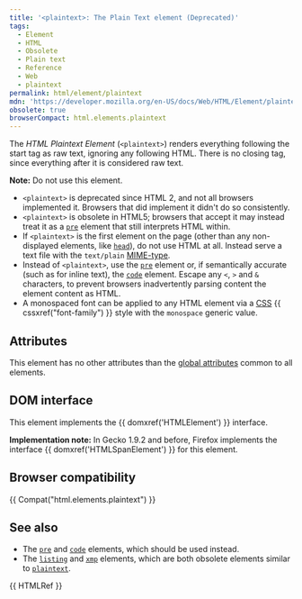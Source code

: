 ```yaml
---
title: '<plaintext>: The Plain Text element (Deprecated)'
tags:
  - Element
  - HTML
  - Obsolete
  - Plain text
  - Reference
  - Web
  - plaintext
permalink: html/element/plaintext
mdn: 'https://developer.mozilla.org/en-US/docs/Web/HTML/Element/plaintext'
obsolete: true
browserCompact: html.elements.plaintext
---
```

The _HTML Plaintext Element_ (`<plaintext>`) renders everything following the start tag as raw text, ignoring any following HTML. There is no closing tag, since everything after it is considered raw text.

**Note:** Do not use this element.

-   `<plaintext>` is deprecated since HTML 2, and not all browsers implemented it. Browsers that did implement it didn't do so consistently.
-   `<plaintext>` is obsolete in HTML5; browsers that accept it may instead treat it as a [`pre`](/html/element/pre/) element that still interprets HTML within.
-   If `<plaintext>` is the first element on the page (other than any non-displayed elements, like [`head`](/html/element/head/)), do not use HTML at all. Instead serve a text file with the `text/plain` [MIME-type](/en-US/docs/Properly_Configuring_Server_MIME_Types "Properly Configuring Server MIME Types").
-   Instead of `<plaintext>`, use the [`pre`](/html/element/pre/) element or, if semantically accurate (such as for inline text), the [`code`](/html/element/code/) element. Escape any `<`, `>` and `&` characters, to prevent browsers inadvertently parsing content the element content as HTML.
-   A monospaced font can be applied to any HTML element via a [CSS](/css) {{ cssxref("font-family") }} style with the `monospace` generic value.

## Attributes

This element has no other attributes than the [global attributes](/html/global_attributes "HTML/global attributes") common to all elements.

## DOM interface

This element implements the {{ domxref('HTMLElement') }} interface.

**Implementation note:** In Gecko 1.9.2 and before, Firefox implements the interface {{ domxref('HTMLSpanElement') }} for this element.

## Browser compatibility

{{ Compat("html.elements.plaintext") }}

## See also

-   The [`pre`](/html/element/pre/) and [`code`](/html/element/code/) elements, which should be used instead.
-   The [`listing`](/html/element/listing/) and [`xmp`](/html/element/xmp/) elements, which are both obsolete elements similar to [`plaintext`](/html/element/plaintext/).

{{ HTMLRef }}